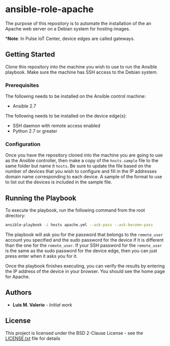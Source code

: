 # ansible-role-apache

The purpose of this repository is to automate the installation of the an Apache web server on a Debian system for hosting images.

***Note**: In Pulse IoT Center, device edges are called gateways.

## Getting Started

Clone this repository into the machine you wish to use to run the Ansible playbook.
Make sure the machine has SSH access to the Debian system.

### Prerequisites

The following needs to be installed on the Ansible control machine:

* Ansible 2.7

The following needs to be installed on the device edge(s):

* SSH daemon with remote access enabled
* Python 2.7 or greater

### Configuration

Once you have the repository cloned into the machine you are going to use as the Ansible controller, then make a copy of the `hosts.sample` file to the same folder but name it `hosts`. Be sure to update the file based on the number of devices that you wish to configure and fill in the IP addresses domain name corresponding to each device. A sample of the format to use to list out the devices is included in the sample file.

## Running the Playbook

To execute the playbook, run the following command from the root directory:

```bash
ansible-playbook -i hosts apache.yml --ask-pass --ask-become-pass
```

The playbook will ask you for the password that belongs to the `remote_user` account you specified and the sudo password for the device if it
is different than the one for the `remote_user`. If your SSH password for the `remote_user` is the same as the sudo password for the device edge, then you can just press enter when it asks you for it.

Once the playbook finishes executing, you can verify the results by entering the IP address of the device in your browser. You should see the home page for Apache.

## Authors

* **Luis M. Valerio** - *Initial work*

## License

This project is licensed under the BSD 2-Clause License - see the [LICENSE.txt](LICENSE.txt) file for details
